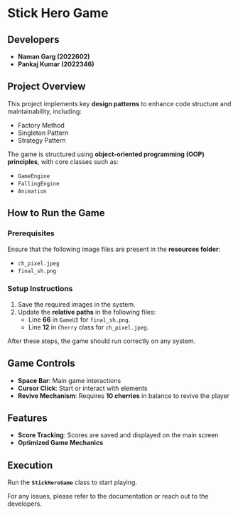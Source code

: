 # Stick Hero Game  

## Developers  
- **Naman Garg (2022602)**  
- **Pankaj Kumar (2022346)**  

## Project Overview  
This project implements key **design patterns** to enhance code structure and maintainability, including:  
- Factory Method  
- Singleton Pattern  
- Strategy Pattern  

The game is structured using **object-oriented programming (OOP) principles**, with core classes such as:  
- `GameEngine`  
- `FallingEngine`  
- `Animation`  

## How to Run the Game  

### Prerequisites  
Ensure that the following image files are present in the **resources folder**:  
- `ch_pixel.jpeg`  
- `final_sh.png`  

### Setup Instructions  
1. Save the required images in the system.  
2. Update the **relative paths** in the following files:  
   - Line **66** in `GameUI` for `final_sh.png`.  
   - Line **12** in `Cherry` class for `ch_pixel.jpeg`.  

After these steps, the game should run correctly on any system.  

## Game Controls  
- **Space Bar**: Main game interactions  
- **Cursor Click**: Start or interact with elements  
- **Revive Mechanism**: Requires **10 cherries** in balance to revive the player  

## Features  
- **Score Tracking**: Scores are saved and displayed on the main screen  
- **Optimized Game Mechanics**  

## Execution  
Run the **`StickHeroGame`** class to start playing.  

For any issues, please refer to the documentation or reach out to the developers.  
